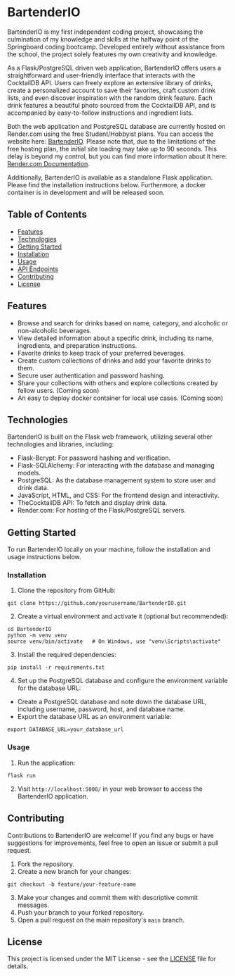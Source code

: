 # BartenderIO
BartenderIO is my first independent coding project, showcasing the culmination of my knowledge and skills at the halfway point of the Springboard coding bootcamp. Developed entirely without assistance from the school, the project solely features my own creativity and knowledge.

As a Flask/PostgreSQL driven web application, BartenderIO offers users a straightforward and user-friendly interface that interacts with the CocktailDB API. Users can freely explore an extensive library of drinks, create a personalized account to save their favorites, craft custom drink lists, and even discover inspiration with the random drink feature. Each drink features a beautiful photo sourced from the CocktailDB API, and is accompanied by easy-to-follow instructions and ingredient lists.

Both the web application and PostgreSQL database are currently hosted on Render.com using the free Student/Hobbyist plans. You can access the website here: [BartenderIO](https://bartenderio.onrender.com/). Please note that, due to the limitations of the free hosting plan, the initial site loading may take up to 90 seconds. This delay is beyond my control, but you can find more information about it here: [Render.com Documentation](https://render.com/docs/free).

Additionally, BartenderIO is available as a standalone Flask application. Please find the installation instructions below. Furthermore, a docker container is in development and will be released soon.


## Table of Contents
- [Features](#features)
- [Technologies](#technologies)
- [Getting Started](#getting-started)
- [Installation](#installation)
- [Usage](#usage)
- [API Endpoints](#api-endpoints)
- [Contributing](#contributing)
- [License](#license)

## Features
- Browse and search for drinks based on name, category, and alcoholic or non-alcoholic beverages.
- View detailed information about a specific drink, including its name, ingredients, and preparation instructions.
- Favorite drinks to keep track of your preferred beverages.
- Create custom collections of drinks and add your favorite drinks to them.
- Secure user authentication and password hashing.
- Share your collections with others and explore collections created by fellow users. (Coming soon)
- An easy to deploy docker container for local use cases. (Coming soon)


## Technologies
BartenderIO is built on the Flask web framework, utilizing several other technologies and libraries, including:
- Flask-Bcrypt: For password hashing and verification.
- Flask-SQLAlchemy: For interacting with the database and managing models.
- PostgreSQL: As the database management system to store user and drink data.
- JavaScript, HTML, and CSS: For the frontend design and interactivity.
- TheCocktailDB API: To fetch and display drink data.
- Render.com: For hosting of the Flask/PostgreSQL servers.

## Getting Started
To run BartenderIO locally on your machine, follow the installation and usage instructions below.

### Installation
1. Clone the repository from GitHub:
```
git clone https://github.com/yourusername/BartenderIO.git
```

2. Create a virtual environment and activate it (optional but recommended):
```
cd BartenderIO
python -m venv venv
source venv/bin/activate   # On Windows, use "venv\Scripts\activate"
```

3. Install the required dependencies:
```
pip install -r requirements.txt
```

4. Set up the PostgreSQL database and configure the environment variable for the database URL:
- Create a PostgreSQL database and note down the database URL, including username, password, host, and database name.
- Export the database URL as an environment variable:
```
export DATABASE_URL=your_database_url
```

### Usage
1. Run the application:
```
flask run
```

2. Visit `http://localhost:5000/` in your web browser to access the BartenderIO application.

## Contributing
Contributions to BartenderIO are welcome! If you find any bugs or have suggestions for improvements, feel free to open an issue or submit a pull request.

1. Fork the repository.
2. Create a new branch for your changes:
```
git checkout -b feature/your-feature-name
```
3. Make your changes and commit them with descriptive commit messages.
4. Push your branch to your forked repository.
5. Open a pull request on the main repository's `main` branch.

## License
This project is licensed under the MIT License - see the [LICENSE](LICENSE.md) file for details.

